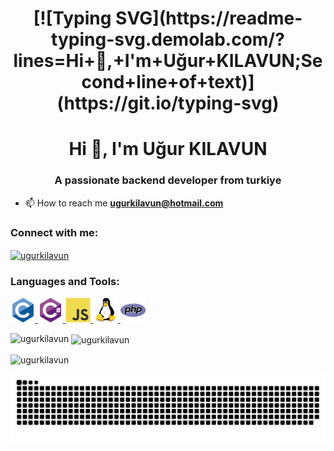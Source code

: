 <h1 align="center">[![Typing SVG](https://readme-typing-svg.demolab.com/?lines=Hi+👋,+I'm+Uğur+KILAVUN;Second+line+of+text)](https://git.io/typing-svg)</h1>
<h1 align="center">Hi 👋, I'm Uğur KILAVUN</h1>
<h3 align="center">A passionate backend developer from turkiye</h3>

- 📫 How to reach me **ugurkilavun@hotmail.com**

<h3 align="left">Connect with me:</h3>
<p align="left">
<a href="https://twitter.com/ugurkilavun" target="blank"><img align="center" src="https://raw.githubusercontent.com/rahuldkjain/github-profile-readme-generator/master/src/images/icons/Social/twitter.svg" alt="ugurkilavun" height="30" width="40" /></a>
</p>

<h3 align="left">Languages and Tools:</h3>
<p align="left"> <a href="https://www.cprogramming.com/" target="_blank" rel="noreferrer"> <img src="https://raw.githubusercontent.com/devicons/devicon/master/icons/c/c-original.svg" alt="c" width="40" height="40"/> </a> <a href="https://www.w3schools.com/cs/" target="_blank" rel="noreferrer"> <img src="https://raw.githubusercontent.com/devicons/devicon/master/icons/csharp/csharp-original.svg" alt="csharp" width="40" height="40"/> </a> <a href="https://developer.mozilla.org/en-US/docs/Web/JavaScript" target="_blank" rel="noreferrer"> <img src="https://raw.githubusercontent.com/devicons/devicon/master/icons/javascript/javascript-original.svg" alt="javascript" width="40" height="40"/> </a> <a href="https://www.linux.org/" target="_blank" rel="noreferrer"> <img src="https://raw.githubusercontent.com/devicons/devicon/master/icons/linux/linux-original.svg" alt="linux" width="40" height="40"/> </a> <a href="https://www.php.net" target="_blank" rel="noreferrer"> <img src="https://raw.githubusercontent.com/devicons/devicon/master/icons/php/php-original.svg" alt="php" width="40" height="40"/> </a> </p>

<p><img align="left" src="https://github-readme-stats.vercel.app/api/top-langs?username=ugurkilavun&show_icons=true&locale=en&layout=compact&theme=transparent" alt="ugurkilavun" /></p>

<p>&nbsp;<img align="center" src="https://github-readme-stats.vercel.app/api?username=ugurkilavun&show_icons=true&locale=en&theme=transparent" alt="ugurkilavun" /></p>

<p><img align="center" src="https://github-readme-streak-stats.herokuapp.com/?user=ugurkilavun&theme=transparent" alt="ugurkilavun" /></p>

<picture>
  <source
    media="(prefers-color-scheme: dark)"
    srcset="https://raw.githubusercontent.com/platane/snk/output/github-contribution-grid-snake-dark.svg"
  />
  <source
    media="(prefers-color-scheme: light)"
    srcset="https://raw.githubusercontent.com/platane/snk/output/github-contribution-grid-snake.svg"
  />
  <img
    alt="github contribution grid snake animation"
    src="https://raw.githubusercontent.com/platane/snk/output/github-contribution-grid-snake.svg"
  />
</picture>
